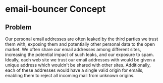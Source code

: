# email-bouncer Concept

## Problem
Our personal email addresses are often leaked by the third parties we trust them with, exposing them and potentially other personal data to the open market. We often share our email addresses among different sites, increasing the potential impact of such leaks, and our exposure to spam. Ideally, each web site we trust our email addresses with would be given a unique address which wouldn't be shared with other sites. Additionally, each of these addresses would have a single valid origin for emails, enabling them to reject all incoming mail from unknown origins.
